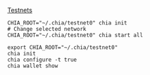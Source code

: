  [Testnets](https://github.com/Chia-Network/chia-blockchain/wiki/INSTALL#testnets)

```
CHIA_ROOT="~/.chia/testnet0" chia init
# Change selected network
CHIA_ROOT="~/.chia/testnet0" chia start all
```


```
export CHIA_ROOT="~/.chia/testnet0"
chia init
chia configure -t true
chia wallet show
```